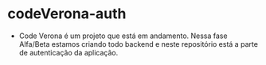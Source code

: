 # codeVerona-auth

- Code Verona é um projeto que está em andamento. Nessa fase Alfa/Beta estamos criando todo backend e neste repositório está a parte de autenticação da aplicação.
